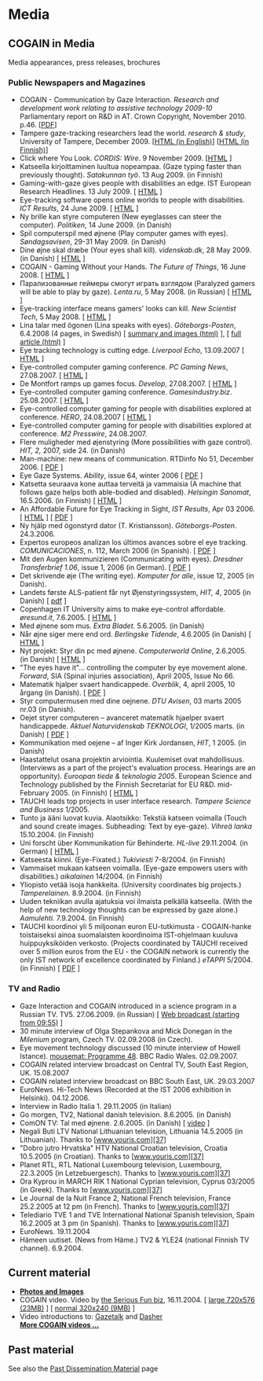 # Media

##  COGAIN in Media 

Media appearances, press releases, brochures 

###  Public Newspapers and Magazines 

* COGAIN - Communication by Gaze Interaction. _Research and development work relating to assistive technology 2009-10_ Parliamentary report on R&D in AT. Crown Copyright, November 2010. p.46. [[PDF][1]] 
* Tampere gaze-tracking researchers lead the world. _research & study_, University of Tampere, December 2009. [[HTML (in English)][2]] [[HTML (in Finnish)][3]] 
* Click where You Look. _CORDIS: Wire_. 9 November 2009. [[HTML][4] ] 
* Katseella kirjoittaminen luultua nopeampaa. (Gaze typing faster than previously thought). _Satakunnan työ_. 13 Aug 2009. (in Finnish) 
* Gaming-with-gaze gives people with disabilities an edge. IST European Research Headlines. 13 July 2009. [ [HTML][5] ] 
* Eye-tracking software opens online worlds to people with disabilities. _ICT Results_, 24 June 2009. [ [HTML][6] ] 
* Ny brille kan styre computeren (New eyeglasses can steer the computer). _Politiken_, 14 June 2009. (in Danish) 
* Spil computerspil med øjnene (Play computer games with eyes). _Søndagsavisen_, 29-31 May 2009. (in Danish) 
* Dine øjne skal dræbe (Your eyes shall kill). _videnskab.dk_, 28 May 2009. (in Danish) [ [HTML][7] ] 
* COGAIN - Gaming Without your Hands. _The Future of Things_, 16 June 2008. [ [HTML][8] ] 
* Парализованные геймеры смогут играть взглядом (Paralyzed gamers will be able to play by gaze). _Lenta.ru_, 5 May 2008. (in Russian) [ [HTML][9] ] 
* Eye-tracking interface means gamers' looks can kill. _New Scientist Tech_, 5 May 2008. [ [HTML][10] ] 
* Lina talar med ögonen (Lina speaks with eyes). _Göteborgs-Posten_, 6.4.2008 (4 pages, in Swedish) [ [summary and images (html)][11] ], [ [full article (html)][12] ] 
* Eye tracking technology is cutting edge. _Liverpool Echo_, 13.09.2007 [ [HTML][13] ] 
* Eye-controlled computer gaming conference. _PC Gaming News_, 27.08.2007. [ [HTML][14] ] 
* De Montfort ramps up games focus. _Develop_, 27.08.2007. [ [HTML][15] ] 
* Eye-controlled computer gaming conference. _Gamesindustry.biz_. 25.08.2007. [ [HTML][16] ] 
* Eye-controlled computer gaming for people with disabilities explored at conference. _HERO_, 24.08.2007 [ [HTML][17] ] 
* Eye-controlled computer gaming for people with disabilities explored at conference. _M2 Presswire_, 24.08.2007. 
* Flere muligheder med øjenstyring (More possibilities with gaze control). _HIT, 2,_ 2007, side 24. (in Danish) 
* Man-machine: new means of communication. RTDinfo No 51, December 2006. [ [PDF][18] ] 
* Eye Gaze Systems. _Ability_, issue 64, winter 2006 [ [PDF][19] ] 
* Katsetta seuraava kone auttaa terveitä ja vammaisia (A machine that follows gaze helps both able-bodied and disabled). _Helsingin Sanomat_, 16.5.2006. (in Finnish) [ [HTML][20] ] 
* An Affordable Future for Eye Tracking in Sight, _IST Results_, Apr 03 2006. [ [HTML][21] ] [ [PDF][22] ] 
* Ny hjälp med ögonstyrd dator (T. Kristiansson). _Göteborgs-Posten_. 24.3.2006. 
* Expertos europeos analizan los últimos avances sobre el eye tracking. _COMUNICACIONES_, n. 112, March 2006 (in Spanish). [ [PDF][23] ] 
* Mit den Augen kommunizieren (Communicating with eyes). _Dresdner Transferbrief 1.06_, issue 1, 2006 (in German). [ [PDF][24] ] 
* Det skrivende øje (The writing eye). _Komputer for alle_, issue 12, 2005 (in Danish). 
* Landets første ALS-patient får nyt Øjenstyringssystem, _HIT, 4_, 2005 (in Danish) [ [pdf][25] ] 
* Copenhagen IT University aims to make eye-control affordable. _øresund.it_, 7.6.2005. [ [HTML][26] ] 
* Med øjnene som mus. _Extra Bladet._ 5.6.2005. (in Danish) 
* Når øjne siger mere end ord. _Berlingske Tidende_, 4.6.2005 (in Danish) [ [HTML][27] ] 
* Nyt projekt: Styr din pc med øjnene. _Computerworld Online_, 2.6.2005. (in Danish) [ [HTML][28] ] 
* "The eyes have it"... controlling the computer by eye movement alone. _Forward_, SIA (Spinal injuries association), April 2005, Issue No 66. 
* Matematik hjalper svaert handicappede. _Overblik_, 4, april 2005, 10 årgang (in Danish). [ [PDF][29] ] 
* Styr computermusen med dine oejnene. _DTU Avisen_, 03 marts 2005 nr.03 (in Danish). 
* Oejet styrer computeren – avanceret matematik hjaelper svaert handicappede. _Aktuel Naturvidenskab TEKNOLOGI_, 1/2005 marts. (in Danish) [ [PDF][30] ] 
* Kommunikation med oejene – af Inger Kirk Jordansen, _HIT_, 1 2005. (in Danish) 
* Haastattelut osana projektin arviointia. Kuulemiset ovat mahdollisuus. (Interviews as a part of the project's evaluation process. Hearings are an opportunity). _Euroopan tiede & teknologia 2005_. European Science and Technology published by the Finnish Secretariat for EU R&D. mid-February 2005. (in Finnish) [ [HTML][31] ] 
* TAUCHI leads top projects in user interface research. _Tampere Science and Business_ 1/2005. 
* Tunto ja ääni luovat kuvia. Alaotsikko: Tekstiä katseen voimalla (Touch and sound create images. Subheading: Text by eye-gaze). _Vihreä lanka_ 15.10.2004. (in Finnish) 
* Uni forscht über Kommunikation für Behinderte. _HL-live_ 29.11.2004. (in German) [ [HTML][32] ] 
* Katseesta kiinni. (Eye-Fixated.) _Tukiviesti_ 7-8/2004. (in Finnish) 
* Vammaiset mukaan katseen voimalla. (Eye-gaze empowers users with disabilities.) _aikalainen_ 14/2004. (in Finnish) 
* Yliopisto vetää isoja hankkeita. (University coordinates big projects.) _Tamperelainen._ 8.9.2004. (in Finnish) 
* Uuden tekniikan avulla ajatuksia voi ilmaista pelkällä katseella. (With the help of new technology thoughts can be expressed by gaze alone.) _Aamulehti._ 7.9.2004. (in Finnish) 
* TAUCHI koordinoi yli 5 miljoonan euron EU-tutkimusta - COGAIN-hanke toistaiseksi ainoa suomalaisten koordinoima IST-ohjelmaan kuuluva huippuyksiköiden verkosto. (Projects coordinated by TAUCHI received over 5 million euros from the EU - the COGAIN network is currently the only IST network of excellence coordinated by Finland.) _eTAPPI_ 5/2004. (in Finnish) [ [PDF][33] ] 

###  TV and Radio 

* Gaze Interaction and COGAIN introduced in a science program in a Russian TV. TV5. 27.06.2009. (in Russian) [ [Web broadcast (starting from 09:55)][34] ] 
* 30 minute interview of Olga Stepankova and Mick Donegan in the _Milenium_ program, Czech TV. 02.09.2008 (in Czech). 
* Eye movement technology discussed (10 minute interview of Howell Istance). [mousemat: Programme 48][35]. BBC Radio Wales. 02.09.2007. 
* COGAIN related interview broadcast on Central TV, South East Region, UK. 15.08.2007 
* COGAIN related interview broadcast on BBC South East, UK. 29.03.2007 
* EuroNews. Hi-Tech News (Recorded at the IST 2006 exhibition in Helsinki). 04.12.2006. 
* Interview in Radio Italia 1. 29.11.2005 (in Italian) 
* Go morgen, TV2, National danish television. 8.6.2005. (in Danish) 
* ComON TV: Tal med øjnene. 2.6.2005. (in Danish) [ [video][36] ] 
* Negali Buti LTV National Lithuanian television, Lithuania 14.5.2005 (in Lithuanian). Thanks to [www.youris.com][37]
* "Dobro jutro Hrvatska" HTV National Croatian television, Croatia 10.5.2005 (in Croatian). Thanks to [www.youris.com][37]
* Planet RTL, RTL National Luxembourg television, Luxembourg, 22.3.2005 (in Letzebuergesch). Thanks to [www.youris.com][37]
* Ora Kyprou in MARCH RIK 1 National Cyprian television, Cyprus 03/2005 (in Greek). Thanks to [www.youris.com][37]
* Le Journal de la Nuit France 2, National French television, France 25.2.2005 at 12 pm (in French). Thanks to [www.youris.com][37]
* Telediario TVE 1 and TVE International National Spanish television, Spain 16.2.2005 at 3 pm (in Spanish). Thanks to [www.youris.com][37]
* EuroNews. 19.11.2004 
* Hämeen uutiset. (News from Häme.) TV2 & YLE24 (national Finnish TV channel). 6.9.2004. 

##  Current material 

-   **[Photos and Images](http://wiki.cogain.org/index.php/Media_Photos_and_Images "Media Photos and Images")**
-   COGAIN video. Video by [the Serious Fun biz](http://www.seriousfunbiz.com/), 16.11.2004. [ [large 720x576 (23MB)](http://wiki.cogain.org/images/a/ae/COGAIN_IST-video_large.wmv "COGAIN IST-video large.wmv") ] [ [normal 320x240 (9MB)](http://wiki.cogain.org/images/2/2f/COGAIN_IST-video.wmv "COGAIN IST-video.wmv") ]
-   Video introductions to: [Gazetalk](http://wiki.cogain.org/index.php/Video_Gazetalk_English "Video Gazetalk English") and [Dasher](http://wiki.cogain.org/index.php/Video_Dasher "Video Dasher")  
    **[More COGAIN videos ...](http://wiki.cogain.org/index.php/COGAIN_Videos "COGAIN Videos")**
    
##  Past material 

See also the [Past Dissemination Material][38] page 

[1]: http://www.dh.gov.uk/prod_consum_dh/groups/dh_digitalassets/@dh/@en/@ps/documents/digitalasset/dh_122348.pdf
[2]: http://researchandstudy.uta.fi/2009/12/09/tampere-gaze-tracking-researchers-lead-the-world/
[3]: http://www.uta.fi/ajankohtaista/tutkimusuutisjutut/joulukuu2009/96.html
[4]: http://cordis.europa.eu/wire/index.cfm?fuseaction=article.Detail&rcn=20138
[5]: http://ec.europa.eu/research/headlines/news/article_09_07_13_en.html
[6]: http://cordis.europa.eu/ictresults/index.cfm?section=news&tpl=article&BrowsingType=Features&ID=90668
[7]: http://www.videnskab.dk/composite-2410.htm?utm_medium=nyhedsbrev
[8]: http://www.tfot.info/news/1178/cogain-gaming-without-your-hands.html
[9]: http://www.lenta.ru/news/2008/05/05/gaze/
[10]: http://technology.newscientist.com/article/dn13830-eyetracking-interface-means-gamers-looks-can-kill.html
[11]: http://www.gp.se/gp/jsp/Crosslink.jsp?d=139&a=412605
[12]: http://www.gp.se/gp/jsp/Crosslink.jsp?d=113&a=413509
[13]: http://www.liverpoolecho.co.uk/liverpool-news/local-news/2007/09/13/eye-tracking-technology-is-cutting-edge-100252-19782493/
[14]: http://pc-gaming.dcemu.co.uk/eye-controlled-computer-gaming-conference-72337.html
[15]: http://www.developmag.com/news/28368/De-Montford-ramps-up-games-focus
[16]: http://www.gamesindustry.biz/content_page.php?aid=28067
[17]: http://www.hero.ac.uk/media_relations/17046.cfm
[18]: http://ec.europa.eu/research/rtdinfo/pdf/rtd51_en.pdf
[19]: http://pdf.computing.co.uk/ability_64.pdf?id=0
[20]: http://www.hs.fi/henkkoht/artikkeli/Katsetta+seuraava+kone+auttaa+terveit%C3%A4+ja+vammaisia/HS20060516SI1AT02ycp
[21]: http://istresults.cordis.europa.eu.int/index.cfm/section/news/tpl/article/BrowsingType/Features/ID/81171
[22]: http://wiki.cogain.org/images/6/6c/COGAIN-IST-Results.pdf "COGAIN-IST-Results.pdf"
[23]: http://www.unavarra.es/info/pdf/comunicaciones112.pdf#search=%22cogain%20pamplona%22
[24]: http://tu-dresden.de/forschung/wissens-_und_technologietransfer/dresdner_transferbrief/transferbrief_01_2006/transferbrief
[25]: http://www.artikelbasen.hmi.dk/soeg_adm/pdf/1126/2-3.pdf
[26]: http://www.oresundit.com/composite-2043.htm
[27]: http://www.berlingske.dk/grid/indland/artikel:aiid=584658
[28]: http://computerworld.dk/default.asp?Mode=2&ArticleID=28444
[29]: http://www.imm.dtu.dk/upload/institutter/imm/image%20analysis%20&%20computer%20graphics/pdf/matematik%20hj%C3%A6lper%20sv%C3%A6rt%20handicappede.pdf
[30]: http://www.imm.dtu.dk/upload/imm/presse/cbh1.pdf
[31]: http://www.tekes.fi/eu/fin/julkaisut/ett/0105/14.html
[32]: http://www.hl-live.de/aktuell/text.php?id=6336
[33]: http://www.etampere.fi/kuvapankki/pics/436.pdf
[34]: http://www.5-tv.ru/programs/broadcast/503660/
[35]: http://www.bbc.co.uk/wales/radiowales/sites/mousemat/updates/20070902.shtml
[36]: http://www.comon.dk/index.php/news/video/id=22407
[37]: http://www.youris.com
[38]: http://wiki.cogain.org/index.php/Media_Past_Material "Media Past Material"

  

<!--stackedit_data:
eyJoaXN0b3J5IjpbLTIyMjY0NzMyNF19
-->